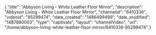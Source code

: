 {
    "title": "Abbyson Living - White Leather Floor Mirror",
    "description": "Abbyson Living - White Leather Floor Mirror",
    "channelid": "6410336",
    "videoid": "85299474",
    "date_created": "1486499499",
    "date_modified": "1487880003",
    "type": "captivate",
    "layout": "channelVideo",
    "url": "\/home\/abbyson-living-white-leather-floor-mirror\/6410336-85299474"
}